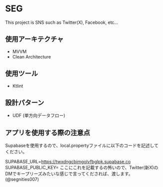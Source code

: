 # SEG

This project is SNS such as Twitter(X), Facebook, etc...

## 使用アーキテクチャ

- MVVM
- Clean Architecture

## 使用ツール

- Ktlint

## 設計パターン
- UDF (単方向データフロー)

## アプリを使用する際の注意点

Supabaseを使用するので、local.propertyファイルに以下のコードを記述してください。

SUPABASE_URL=https://twxdngcbimgolvfbglpk.supabase.co
SUPABASE_PUBLIC_KEY= ここにこれを記載するの怖いので、Twitter(新X)のDMでキープリーズみたいな感じで言ってくだされば、渡します。(@segnities007)
